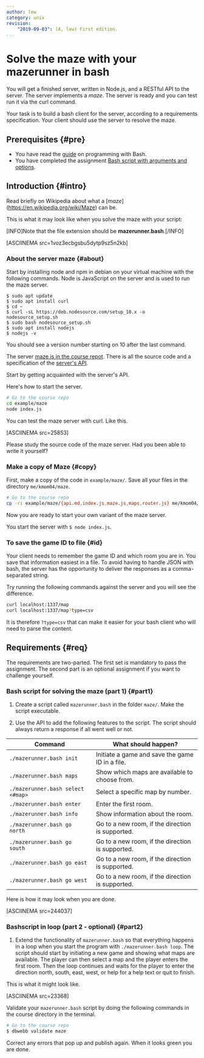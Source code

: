 ```yaml
---
author: lew
category: unix
revision:
    "2019-09-03": (A, lew) First edition.
...
```

Solve the maze with your mazerunner in bash
==================================

You will get a finished server, written in Node.js, and a RESTful API to the server. The server implements a *maze*. The server is ready and you can test run it via the curl command.

Your task is to build a bash client for the server, according to a requirements specification. Your client should use the server to resolve the maze.

<!--more-->




Prerequisites {#pre}
-----------------------

* You have read the [guide](guide/get-started-with-bash) on programming with Bash.
* You have completed the assignment [Bash script with arguments and options](uppgift/bash-options-command-arguments).



Introduction {#intro}
-----------------------

Read briefly on Wikipedia about what a [*maze*] (https://en.wikipedia.org/wiki/Maze) can be.

This is what it may look like when you solve the maze with your script:

[INFO]Note that the file extension should be **mazerunner.bash**.[/INFO]

[ASCIINEMA src=1voz3ecbgsbu5dytp9sz5n2kb]



### About the server maze {#about}

Start by installing node and npm in debian on your virtual machine with the following commands. Node is JavaScript on the server and is used to run the maze server.

```shell
$ sudo apt update
$ sudo apt install curl
$ cd ~
$ curl -sL https://deb.nodesource.com/setup_10.x -o nodesource_setup.sh
$ sudo bash nodesource_setup.sh
$ sudo apt install nodejs
$ nodejs -v
```

You should see a version number starting on 10 after the last command.

The server [maze is in the course repot](https://github.com/dbwebb-se/unix/tree/master/example/maze). There is all the source code and a specification of the [server's API](https://github.com/dbwebb-se/unix/blob/master/example/maze/api.md).

Start by getting acquainted with the server's API.

Here's how to start the server.

```bash
# Go to the course repo
cd example/maze
node index.js
```

You can test the maze server with curl. Like this.

[ASCIINEMA src=25853]

Please study the source code of the maze server. Had you been able to write it yourself?



### Make a copy of Maze {#copy}

First, make a copy of the code in `example/maze/`. Save all your files in the directory `me/kmom04/maze`.

```bash
# Go to the course repo
cp -ri example/maze/{api.md,index.js,maze.js,maps,router.js} me/kmom04/maze/
```

Now you are ready to start your own variant of the maze server.

You start the server with `$ node index.js`.



### To save the game ID to file {#id}

Your client needs to remember the game ID and which room you are in. You save that information easiest in a file. To avoid having to handle JSON with bash, the server has the opportunity to deliver the responses as a comma-separated string.

Try running the following commands against the server and you will see the difference.

```bash
curl localhost:1337/map
curl localhost:1337/map?type=csv
```

It is therefore `?type=csv` that can make it easier for your bash client who will need to parse the content.



Requirements {#req}
-----------------------

The requirements are two-parted. The first set is mandatory to pass the assignment. The second part is an optional assignment if you want to challenge yourself.



### Bash script for solving the maze (part 1) {#part1}

1. Create a script called `mazerunner.bash` in the folder `maze/`. Make the script executable.

1. Use the API to add the following features to the script. The script should always return a response if all went well or not.

| Command                | What should happen? |
|-------------------------|-----------------|
| `./mazerunner.bash init`     | Initiate a game and save the game ID in a file. |
| `./mazerunner.bash maps`     | Show which maps are available to choose from. |
| `./mazerunner.bash select <#map>` | Select a specific map by number. |
| `./mazerunner.bash enter`    | Enter the first room. |
| `./mazerunner.bash info`     | Show information about the room. |
| `./mazerunner.bash go north` | Go to a new room, if the direction is supported. |
| `./mazerunner.bash go south` | Go to a new room, if the direction is supported. |
| `./mazerunner.bash go east`  | Go to a new room, if the direction is supported. |
| `./mazerunner.bash go west`  | Go to a new room, if the direction is supported. |

Here is how it may look when you are done.

[ASCIINEMA src=244037]



### Bashscript in loop (part 2 - optional) {#part2}

1. Extend the functionality of `mazerunner.bash` so that everything happens in a loop when you start the program with `./mazerunner.bash loop`. The script should start by initiating a new game and showing what maps are available. The player can then select a map and the player enters the first room. Then the loop continues and waits for the player to enter the direction north, south, east, west, or help for a help text or quit to finish.

This is what it might look like.

[ASCIINEMA src=23368]




Validate your `mazerunner.bash` script by doing the following commands in the course directory in the terminal.

```bash
# Go to the course repo
$ dbwebb validate maze
```

Correct any errors that pop up and publish again. When it looks green you are done.
